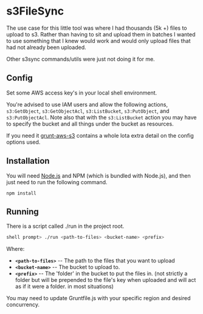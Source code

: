 # s3FileSync

The use case for this little tool was where I had thousands (5k +) files to upload to s3. Rather than having to sit and upload them in batches I wanted to use something that I knew would work and would only upload files that had not already been uploaded.

Other s3sync commands/utils were just not doing it for me.

## Config

Set some AWS access key's in your local shell environment.

You're advised to use IAM users and allow the following actions, `s3:GetObject`, `s3:GetObjectAcl`, `s3:ListBucket`, `s3:PutObject`, and `s3:PutObjectAcl`.
Note also that with the `s3:ListBucket` action you may have to specify the bucket and all things under the bucket as resources.

If you need it [grunt-aws-s3](https://github.com/MathieuLoutre/grunt-aws-s3) contains a whole lota extra detail on the config options used.

## Installation

You will need [Node.js](http://nodejs.org/) and NPM (which is bundled with Node.js), and then just need to run the following command.

```
npm install
```

## Running

There is a script called ./run in the project root.

```bash
shell prompt> ./run <path-to-files> <bucket-name> <prefix>
```

Where:

* **`<path-to-files>`** --  The path to the files that you want to upload
* **`<bucket-name>`** -- The bucket to upload to.
* **`<prefix>`** -- The 'folder' in the bucket to put the files in. (not strictly a folder but will be prepended to the file's key when uploaded and will act as if it were a folder. in most situations)

You may need to update Gruntfile.js with your specific region and desired concurrency.


